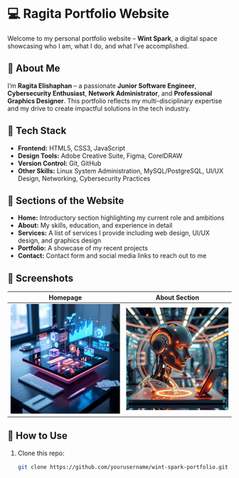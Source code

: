 # 💻 Ragita Portfolio Website

Welcome to my personal portfolio website – **Wint Spark**, a digital space showcasing who I am, what I do, and what I’ve accomplished.

## 🌟 About Me

I’m **Ragita Elishaphan** – a passionate **Junior Software Engineer**, **Cybersecurity Enthusiast**, **Network Administrator**, and **Professional Graphics Designer**. This portfolio reflects my multi-disciplinary expertise and my drive to create impactful solutions in the tech industry.

## 🧰 Tech Stack

- **Frontend:** HTML5, CSS3, JavaScript
- **Design Tools:** Adobe Creative Suite, Figma, CorelDRAW
- **Version Control:** Git, GitHub
- **Other Skills:** Linux System Administration, MySQL/PostgreSQL, UI/UX Design, Networking, Cybersecurity Practices

## 📁 Sections of the Website

- **Home:** Introductory section highlighting my current role and ambitions
- **About:** My skills, education, and experience in detail
- **Services:** A list of services I provide including web design, UI/UX design, and graphics design
- **Portfolio:** A showcase of my recent projects
- **Contact:** Contact form and social media links to reach out to me

## 📸 Screenshots

| Homepage | About Section |
|---------|---------------|
| ![Homepage](images/tech.jfif) | ![About](images/tecch.jfif) |

## 🚀 How to Use

1. Clone this repo:
   ```bash
   git clone https://github.com/yourusername/wint-spark-portfolio.git
